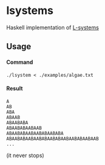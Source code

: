 # lsystems
Haskell implementation of [L-systems](https://en.wikipedia.org/wiki/L-system)

## Usage
#### Command
```
./lsystem < ./examples/algae.txt
```
#### Result
```
A
AB
ABA
ABAAB
ABAABABA
ABAABABAABAAB
ABAABABAABAABABAABABA
ABAABABAABAABABAABABAABAABABAABAAB
...
```
(it never stops)
